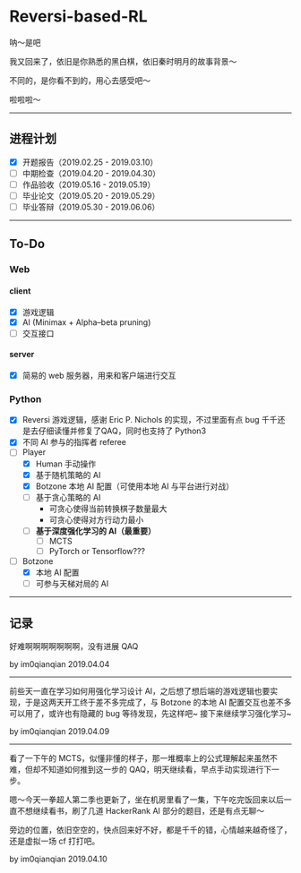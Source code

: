 # Reversi-based-RL

呐～是吧

我又回来了，依旧是你熟悉的黑白棋，依旧秦时明月的故事背景～

不同的，是你看不到的，用心去感受吧～

啦啦啦～

---

## 进程计划

- [x] 开题报告（2019.02.25 - 2019.03.10）
- [ ] 中期检查（2019.04.20 - 2019.04.30）
- [ ] 作品验收（2019.05.16 - 2019.05.19）
- [ ] 毕业论文（2019.05.20 - 2019.05.29）
- [ ] 毕业答辩（2019.05.30 - 2019.06.06）

---

## To-Do

### Web

#### client

- [x] 游戏逻辑
- [x] AI (Minimax + Alpha–beta pruning)
- [ ] 交互接口

#### server

- [x] 简易的 web 服务器，用来和客户端进行交互



### Python

- [x] Reversi 游戏逻辑，感谢 Eric P. Nichols 的实现，不过里面有点 bug 千千还是去仔细读懂并修复了QAQ，同时也支持了 Python3
- [x] 不同 AI 参与的指挥者 referee
- [ ] Player
    - [x] Human 手动操作
    - [x] 基于随机策略的 AI
    - [x] Botzone 本地 AI 配置（可使用本地 AI 与平台进行对战）
    - [ ] 基于贪心策略的 AI
        - 可贪心使得当前转换棋子数量最大
        - 可贪心使得对方行动力最小
    - [ ] **基于深度强化学习的 AI（最重要）**
        - [ ] MCTS
        - [ ] PyTorch or Tensorflow???
- [ ] Botzone
    - [x] 本地 AI 配置
    - [ ] 可参与天梯对局的 AI

---

## 记录

好难啊啊啊啊啊啊啊，没有进展 QAQ

by im0qianqian 2019.04.04

---

前些天一直在学习如何用强化学习设计 AI，之后想了想后端的游戏逻辑也要实现，于是这两天开工终于差不多完成了，与 Botzone 的本地 AI 配置交互也差不多可以用了，或许也有隐藏的 bug 等待发现，先这样吧~ 接下来继续学习强化学习~

by im0qianqian 2019.04.09

---

看了一下午的 MCTS，似懂非懂的样子，那一堆概率上的公式理解起来虽然不难，但却不知道如何推到这一步的 QAQ，明天继续看，早点手动实现进行下一步。

嗯～今天一拳超人第二季也更新了，坐在机房里看了一集，下午吃完饭回来以后一直不想继续看书，刷了几道 HackerRank AI 部分的题目，还是有点无聊～

旁边的位置，依旧空空的，快点回来好不好，都是千千的错，心情越来越奇怪了，还是虚拟一场 cf 打打吧。

by im0qianqian 2019.04.10

